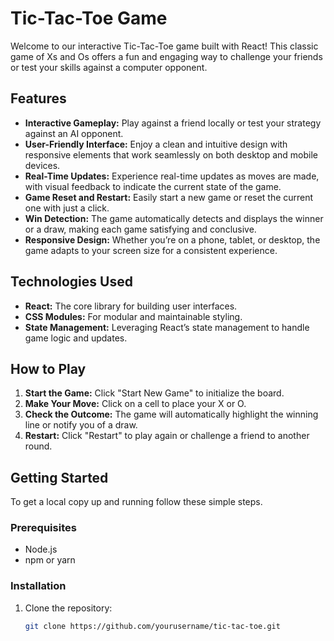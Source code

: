 # Tic-Tac-Toe Game

Welcome to our interactive Tic-Tac-Toe game built with React! This classic game of Xs and Os offers a fun and engaging way to challenge your friends or test your skills against a computer opponent.

## Features

- **Interactive Gameplay:** Play against a friend locally or test your strategy against an AI opponent.
- **User-Friendly Interface:** Enjoy a clean and intuitive design with responsive elements that work seamlessly on both desktop and mobile devices.
- **Real-Time Updates:** Experience real-time updates as moves are made, with visual feedback to indicate the current state of the game.
- **Game Reset and Restart:** Easily start a new game or reset the current one with just a click.
- **Win Detection:** The game automatically detects and displays the winner or a draw, making each game satisfying and conclusive.
- **Responsive Design:** Whether you’re on a phone, tablet, or desktop, the game adapts to your screen size for a consistent experience.

## Technologies Used

- **React:** The core library for building user interfaces.
- **CSS Modules:** For modular and maintainable styling.
- **State Management:** Leveraging React’s state management to handle game logic and updates.

## How to Play

1. **Start the Game:** Click "Start New Game" to initialize the board.
2. **Make Your Move:** Click on a cell to place your X or O.
3. **Check the Outcome:** The game will automatically highlight the winning line or notify you of a draw.
4. **Restart:** Click "Restart" to play again or challenge a friend to another round.

## Getting Started

To get a local copy up and running follow these simple steps.

### Prerequisites

- Node.js
- npm or yarn

### Installation

1. Clone the repository:
   ```bash
   git clone https://github.com/yourusername/tic-tac-toe.git
